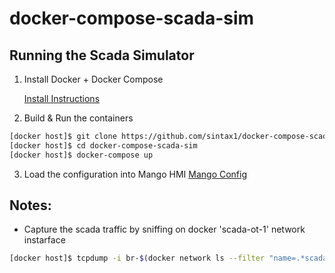# docker-compose-scada-sim

## Running the Scada Simulator

1. Install Docker + Docker Compose

    [Install Instructions](https://docs.docker.com/compose/install/)

2. Build & Run the containers
```bash
[docker host]$ git clone https://github.com/sintax1/docker-compose-scada-sim.git
[docker host]$ cd docker-compose-scada-sim
[docker host]$ docker-compose up
```
3. Load the configuration into Mango HMI
    [Mango Config](https://github.com/sintax1/mango-automation-configs/blob/master/config.json)


## Notes:
- Capture the scada traffic by sniffing on docker 'scada-ot-1' network instarface
```bash
[docker host]$ tcpdump -i br-$(docker network ls --filter "name=.*scada-ot-1" --format "{{.ID}}")
```
